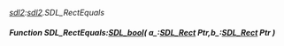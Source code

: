 _[sdl2](../../modules/sdl2/sdl2-module.md):[sdl2](../../modules/sdl2/sdl2-module.md).SDL\_RectEquals_
##### Function SDL\_RectEquals:[SDL_bool](../../modules/sdl2/sdl2-sdl_bool.md)( a_:[SDL_Rect](../../modules/sdl2/sdl2-sdl_rect.md) Ptr,b_:[SDL_Rect](../../modules/sdl2/sdl2-sdl_rect.md) Ptr )
